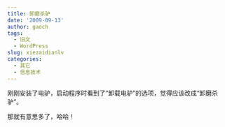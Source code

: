 ```yaml
---
title: 卸磨杀驴
date: '2009-09-13'
author: gaoch
tags:
  - 旧文
  - WordPress
slug: xiezaidianlv
categories:
  - 其它
  - 信息技术
---
```


刚刚安装了电驴，启动程序时看到了“卸载电驴”的选项，觉得应该改成“卸磨杀驴”。  
  
那就有意思多了，哈哈！
